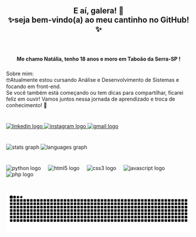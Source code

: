 <h2 align="center">E aí, galera! 👋<br>✨seja bem-vindo(a) ao meu cantinho no GitHub!✨</h2>

###

<br clear="both">

<h4 align="center">Me chamo Natália, tenho 18 anos e moro em Taboão da Serra-SP !</h4>

###

<p align="left">Sobre mim:<br>🤓Atualmente estou cursando Análise e Desenvolvimento de Sistemas e focando em front-end.<br>Se você também está começando ou tem dicas para compartilhar, ficarei feliz em ouvir! Vamos juntos nessa jornada de aprendizado e troca de conhecimento!  🚀</p>

###

<br clear="both">

<div align="left">
  <a href="https://www.linkedin.com/in/nat%C3%A1lia-martins-naty-martins-8757a728a/" target="_blank">
    <img src="https://img.shields.io/static/v1?message=LinkedIn&logo=linkedin&label=&color=0077B5&logoColor=white&labelColor=&style=for-the-badge" height="40" alt="linkedin logo"  />
  </a>
  <a href="https://www.instagram.com/naty_martins01?igsh=aWNkdGx1OGswaGJw&utm_source=qr" target="_blank">
    <img src="https://img.shields.io/static/v1?message=Instagram&logo=instagram&label=&color=E4405F&logoColor=white&labelColor=&style=for-the-badge" height="40" alt="instagram logo"  />
  </a>
  <a href="mailto:n.martinsribeiro2002@gmail.com?subject=Link do github &body=" target="_blank">
    <img src="https://img.shields.io/static/v1?message=Gmail&logo=gmail&label=&color=D14836&logoColor=white&labelColor=&style=for-the-badge" height="40" alt="gmail logo"  />
  </a>
</div>

###

<br clear="both">

<div align="left">
  <img src="https://github-readme-stats.vercel.app/api?username=natymartinsgit&hide_title=false&hide_rank=false&show_icons=true&include_all_commits=true&count_private=true&disable_animations=false&theme=radical&locale=pt-br&hide_border=false&order=1" height="131" alt="stats graph"  />
  <img src="https://github-readme-stats.vercel.app/api/top-langs?username=natymartinsgit&locale=pt-br&hide_title=false&layout=compact&card_width=320&langs_count=2&theme=radical&hide_border=false&order=2" height="105" alt="languages graph"  />
</div>

###

<br clear="both">

<div align="left">
  <img src="https://cdn.jsdelivr.net/gh/devicons/devicon/icons/python/python-original.svg" height="40" alt="python logo"  />
  <img width="12" />
  <img src="https://cdn.jsdelivr.net/gh/devicons/devicon/icons/html5/html5-original.svg" height="40" alt="html5 logo"  />
  <img width="12" />
  <img src="https://cdn.jsdelivr.net/gh/devicons/devicon/icons/css3/css3-original.svg" height="40" alt="css3 logo"  />
  <img width="12" />
  <img src="https://cdn.jsdelivr.net/gh/devicons/devicon/icons/javascript/javascript-original.svg" height="40" alt="javascript logo"  />
  <img width="12" />
  <img src="https://cdn.jsdelivr.net/gh/devicons/devicon/icons/php/php-original.svg" height="40" alt="php logo"  />
</div>

###

<br clear="both">

<img src="https://raw.githubusercontent.com/natymartinsgit/natymartinsgit/output/snake.svg" alt="Snake animation" />

###

